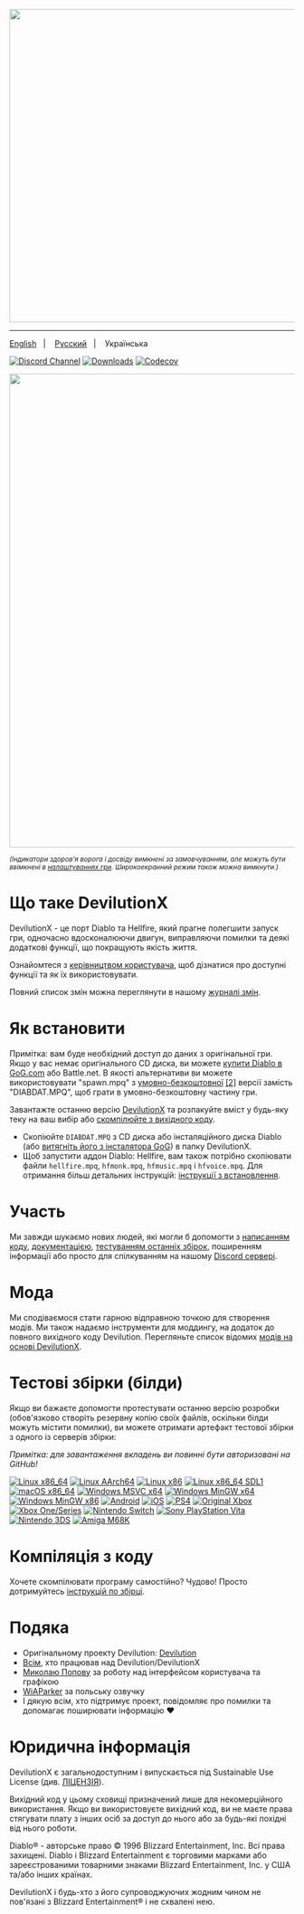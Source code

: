 <p align="center">
<img width="554" src="https://user-images.githubusercontent.com/204594/113575181-c946a400-961d-11eb-8347-a8829fa3830c.png">
</p>

---

<a href="README.md">English</a>
&nbsp;&nbsp;| &nbsp;&nbsp;
<a href="README-ru.md">Русский</a>
&nbsp;&nbsp;| &nbsp;&nbsp;
Українська

[![Discord Channel](https://img.shields.io/discord/518540764754608128?color=%237289DA&logo=discord&logoColor=%23FFFFFF)](https://discord.gg/devilutionx)
[![Downloads](https://img.shields.io/github/downloads/diasurgical/devilutionX/total.svg)](https://github.com/diasurgical/devilutionX/releases/latest)
[![Codecov](https://codecov.io/gh/diasurgical/devilutionX/branch/master/graph/badge.svg)](https://codecov.io/gh/diasurgical/devilutionX)

<p align="center">
<img width="838" src="https://github.com/user-attachments/assets/bf3f7f0d-7319-45a6-9615-94537198b3da">
</p>

<sub>*(Індикатори здоров'я ворога і досвіду вимкнені за замовчуванням, але можуть бути ввімкнені в [налаштуваннях гри](https://github.com/diasurgical/DevilutionX/wiki/Config-File). Широкоекранний режим також можна вимкнути.)*</sub>

# Що таке DevilutionX

DevilutionX - це порт Diablo та Hellfire, який прагне полегшити запуск гри, одночасно вдосконалюючи двигун, виправляючи помилки та деякі додаткові функції, що покращують якість життя.

Ознайомтеся з [керівництвом користувача](https://github.com/diasurgical/devilutionX/wiki), щоб дізнатися про доступні функції та як їх використовувати.

Повний список змін можна переглянути в нашому [журналі змін](CHANGELOG.MD).

# Як встановити

Примітка: вам буде необхідний доступ до даних з оригінальної гри. Якщо у вас немає оригінального CD диска, ви можете [купити Diablo в GoG.com](https://www.gog.com/game/diablo) або Battle.net. В якості альтернативи ви можете використовувати "spawn.mpq" з [умовно-безкоштовної](https://github.com/diasurgical/devilutionx-assets/releases/latest/download/spawn.mpq) [[2]](http://ftp.blizzard.com/pub/demos/diablosw.exe) версії замість "DIABDAT.MPQ", щоб грати в умовно-безкоштовну частину гри.

Завантажте останню версію [DevilutionX](https://github.com/diasurgical/devilutionX/releases/latest) та розпакуйте вміст у будь-яку теку на ваш вибір або [скомпілюйте з вихідного коду](#building-from-source).

- Скопіюйте `DIABDAT.MPQ` з CD диска або інсталяційного диска Diablo (або [витягніть його з інсталятора GoG](https://github.com/diasurgical/devilutionX/wiki/Extracting-MPQs-from-the-GoG-installer)) в папку DevilutionX.
- Щоб запустити аддон Diablo: Hellfire, вам також потрібно скопіювати файли `hellfire.mpq`, `hfmonk.mpq`, `hfmusic.mpq` і `hfvoice.mpq`.
Для отримання більш детальних інструкцій: [інструкції з встановлення](installing.md).

# Участь

Ми завжди шукаємо нових людей, які могли б допомогти з [написанням коду](CONTRIBUTING.md), [документацією](https://github.com/diasurgical/devilutionX/wiki), [тестуванням останніх збірок](#test-builds), поширенням інформації або просто для спілкуванням на нашому [Discord сервері](https://discord.gg/devilutionx).

# Мода

Ми сподіваємося стати гарною відправною точкою для створення модів. Ми також надаємо інструменти для моддингу, на додаток до повного вихідного коду Devilution. Перегляньте список відомих [модів на основі DevilutionX](https://github.com/diasurgical/devilutionX/wiki/Mods).

# Тестові збірки (білди)

Якщо ви бажаєте допомогти протестувати останню версію розробки (обов'язково створіть резервну копію своїх файлів, оскільки білди можуть містити помилки), ви можете отримати артефакт тестової збірки з одного із серверів збірки:

*Примітка: для завантаження вкладень ви повинні бути авторизовані на GitHub!*

[![Linux x86_64](https://github.com/diasurgical/devilutionX/actions/workflows/Linux_x86_64.yml/badge.svg)](https://github.com/diasurgical/devilutionX/actions/workflows/Linux_x86_64.yml?query=branch%3Amaster)
[![Linux AArch64](https://github.com/diasurgical/devilutionX/actions/workflows/Linux_aarch64.yml/badge.svg)](https://github.com/diasurgical/devilutionX/actions/workflows/Linux_aarch64.yml?query=branch%3Amaster)
[![Linux x86](https://github.com/diasurgical/devilutionX/actions/workflows/Linux_x86.yml/badge.svg)](https://github.com/diasurgical/devilutionX/actions/workflows/Linux_x86.yml?query=branch%3Amaster)
[![Linux x86_64 SDL1](https://github.com/diasurgical/devilutionX/actions/workflows/Linux_x86_64_SDL1.yml/badge.svg)](https://github.com/diasurgical/devilutionX/actions/workflows/Linux_x86_64_SDL1.yml?query=branch%3Amaster)
[![macOS x86_64](https://github.com/diasurgical/devilutionX/actions/workflows/macOS_x86_64.yml/badge.svg)](https://github.com/diasurgical/devilutionX/actions/workflows/macOS_x86_64.yml?query=branch%3Amaster)
[![Windows MSVC x64](https://github.com/diasurgical/devilutionX/actions/workflows/Windows_MSVC_x64.yml/badge.svg)](https://github.com/diasurgical/devilutionX/actions/workflows/Windows_MSVC_x64.yml?query=branch%3Amaster)
[![Windows MinGW x64](https://github.com/diasurgical/devilutionX/actions/workflows/Windows_MinGW_x64.yml/badge.svg)](https://github.com/diasurgical/devilutionX/actions/workflows/Windows_MinGW_x64.yml?query=branch%3Amaster)
[![Windows MinGW x86](https://github.com/diasurgical/devilutionX/actions/workflows/Windows_MinGW_x86.yml/badge.svg)](https://github.com/diasurgical/devilutionX/actions/workflows/Windows_MinGW_x86.yml?query=branch%3Amaster)
[![Android](https://github.com/diasurgical/devilutionX/actions/workflows/Android.yml/badge.svg)](https://github.com/diasurgical/devilutionX/actions/workflows/Android.yml?query=branch%3Amaster)
[![iOS](https://github.com/diasurgical/devilutionX/actions/workflows/iOS.yml/badge.svg)](https://github.com/diasurgical/devilutionX/actions/workflows/iOS.yml?query=branch%3Amaster)
[![PS4](https://github.com/diasurgical/devilutionX/actions/workflows/PS4.yml/badge.svg)](https://github.com/diasurgical/devilutionX/actions/workflows/PS4.yml?query=branch%3Amaster)
[![Original Xbox](https://github.com/diasurgical/devilutionX/actions/workflows/xbox_nxdk.yml/badge.svg)](https://github.com/diasurgical/devilutionX/actions/workflows/xbox_nxdk.yml?query=branch%3Amaster)
[![Xbox One/Series](https://github.com/diasurgical/devilutionX/actions/workflows/xbox_one.yml/badge.svg)](https://github.com/diasurgical/devilutionX/actions/workflows/xbox_one.yml?query=branch%3Amaster)
[![Nintendo Switch](https://github.com/diasurgical/devilutionX/actions/workflows/switch.yml/badge.svg)](https://github.com/diasurgical/devilutionX/actions/workflows/switch.yml)
[![Sony PlayStation Vita](https://github.com/diasurgical/devilutionX/actions/workflows/vita.yml/badge.svg)](https://github.com/diasurgical/devilutionX/actions/workflows/vita.yml)
[![Nintendo 3DS](https://github.com/diasurgical/devilutionX/actions/workflows/3ds.yml/badge.svg)](https://github.com/diasurgical/devilutionX/actions/workflows/3ds.yml)
[![Amiga M68K](https://github.com/diasurgical/devilutionX/actions/workflows/amiga-m68k.yml/badge.svg)](https://github.com/diasurgical/devilutionX/actions/workflows/amiga-m68k.yml)

# Компіляція з коду

Хочете скомпілювати програму самостійно? Чудово! Просто дотримуйтесь [інструкцій по збірці](building.md).

# Подяка

- Оригінальному проекту Devilution: [Devilution](https://github.com/diasurgical/devilution#credits)
- [Всім](https://github.com/diasurgical/devilutionX/graphs/contributors), хто працював над Devilution/DevilutionX
- [Миколаю Попову](https://www.instagram.com/nikolaypopovz/) за роботу над інтерфейсом користувача та графікою
- [WiAParker](https://wiaparker.pl/projekty/diablo-hellfire/) за польську озвучку
- І дякую всім, хто підтримує проект, повідомляє про помилки та допомагає поширювати інформацію ❤️

# Юридична інформація

DevilutionX є загальнодоступним і випускається під Sustainable Use License (див. [ЛІЦЕНЗІЯ](LICENSE.md)).

Вихідний код у цьому сховищі призначений лише для некомерційного використання. Якщо ви використовуєте вихідний код, ви не маєте права стягувати плату з інших осіб за доступ до нього або за будь-які похідні від нього роботи.

Diablo® - авторське право © 1996 Blizzard Entertainment, Inc. Всі права захищені. Diablo і Blizzard Entertainment є торговими марками або зареєстрованими товарними знаками Blizzard Entertainment, Inc. у США та/або інших країнах.

DevilutionX і будь-хто з його супроводжуючих жодним чином не пов'язані з Blizzard Entertainment® і не схвалені нею.
